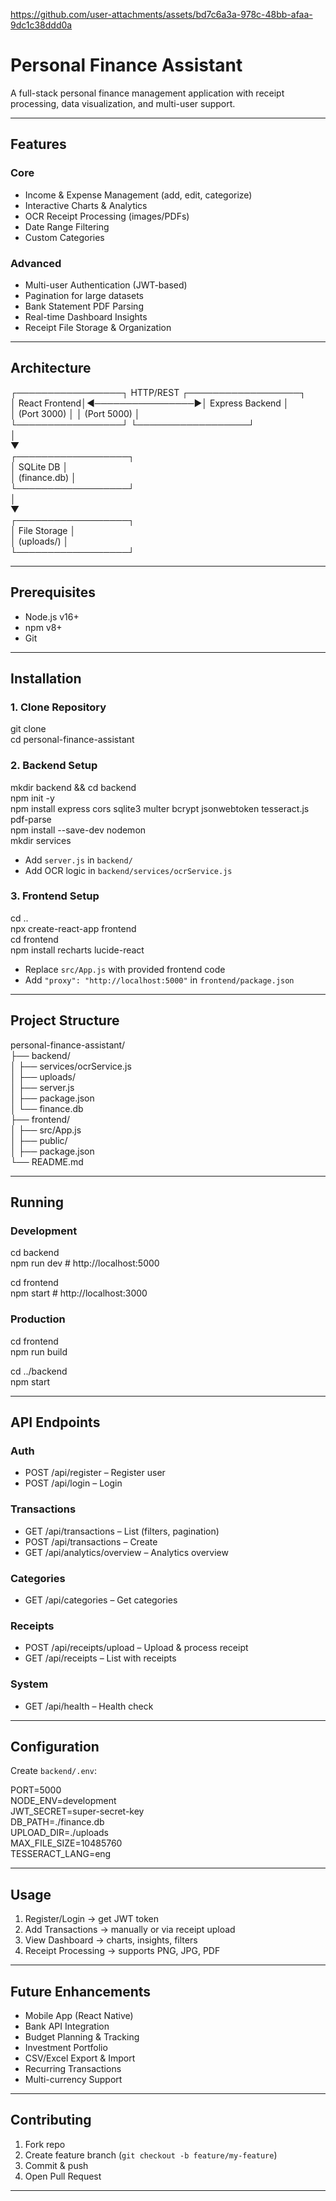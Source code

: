 
https://github.com/user-attachments/assets/bd7c6a3a-978c-48bb-afaa-9dc1c38ddd0a


# Personal Finance Assistant

A full-stack personal finance management application with receipt processing, data visualization, and multi-user support.

---

## Features

### Core
- Income & Expense Management (add, edit, categorize)
- Interactive Charts & Analytics
- OCR Receipt Processing (images/PDFs)
- Date Range Filtering
- Custom Categories

### Advanced
- Multi-user Authentication (JWT-based)
- Pagination for large datasets
- Bank Statement PDF Parsing
- Real-time Dashboard Insights
- Receipt File Storage & Organization

---

## Architecture

┌─────────────────┐    HTTP/REST    ┌──────────────────┐  
│   React Frontend│◄────────────────►│ Express Backend  │  
│   (Port 3000)   │                 │  (Port 5000)     │  
└─────────────────┘                 └──────────────────┘  
                                             │  
                                             ▼  
                                    ┌──────────────────┐  
                                    │   SQLite DB      │  
                                    │  (finance.db)    │  
                                    └──────────────────┘  
                                             │  
                                             ▼  
                                    ┌──────────────────┐  
                                    │   File Storage   │  
                                    │  (uploads/)      │  
                                    └──────────────────┘  

---

## Prerequisites
- Node.js v16+
- npm v8+
- Git

---

## Installation

### 1. Clone Repository
git clone <repository-url>  
cd personal-finance-assistant  

### 2. Backend Setup
mkdir backend && cd backend  
npm init -y  
npm install express cors sqlite3 multer bcrypt jsonwebtoken tesseract.js pdf-parse  
npm install --save-dev nodemon  
mkdir services  

- Add `server.js` in `backend/`  
- Add OCR logic in `backend/services/ocrService.js`  

### 3. Frontend Setup
cd ..  
npx create-react-app frontend  
cd frontend  
npm install recharts lucide-react  

- Replace `src/App.js` with provided frontend code  
- Add `"proxy": "http://localhost:5000"` in `frontend/package.json`  

---

## Project Structure

personal-finance-assistant/  
├── backend/  
│   ├── services/ocrService.js  
│   ├── uploads/  
│   ├── server.js  
│   ├── package.json  
│   └── finance.db  
├── frontend/  
│   ├── src/App.js  
│   ├── public/  
│   ├── package.json  
└── README.md  

---

## Running

### Development
cd backend  
npm run dev   # http://localhost:5000  

cd frontend  
npm start     # http://localhost:3000  

### Production
cd frontend  
npm run build  

cd ../backend  
npm start  

---

## API Endpoints

### Auth
- POST /api/register – Register user  
- POST /api/login – Login  

### Transactions
- GET /api/transactions – List (filters, pagination)  
- POST /api/transactions – Create  
- GET /api/analytics/overview – Analytics overview  

### Categories
- GET /api/categories – Get categories  

### Receipts
- POST /api/receipts/upload – Upload & process receipt  
- GET /api/receipts – List with receipts  

### System
- GET /api/health – Health check  

---

## Configuration

Create `backend/.env`:

PORT=5000  
NODE_ENV=development  
JWT_SECRET=super-secret-key  
DB_PATH=./finance.db  
UPLOAD_DIR=./uploads  
MAX_FILE_SIZE=10485760  
TESSERACT_LANG=eng  

---

## Usage

1. Register/Login → get JWT token  
2. Add Transactions → manually or via receipt upload  
3. View Dashboard → charts, insights, filters  
4. Receipt Processing → supports PNG, JPG, PDF  

---

## Future Enhancements
- Mobile App (React Native)  
- Bank API Integration  
- Budget Planning & Tracking  
- Investment Portfolio  
- CSV/Excel Export & Import  
- Recurring Transactions  
- Multi-currency Support  

---

## Contributing
1. Fork repo  
2. Create feature branch (`git checkout -b feature/my-feature`)  
3. Commit & push  
4. Open Pull Request  

---


